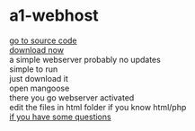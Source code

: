 # a1-webhost
<a href="https://github.com/dream8826/a1-webhost">go to source code</a><br>
<a href="a1-server.zip">download now</a><br>
a simple webserver probably no updates  
simple to run<br>
just download it<br>
open mangoose<br>
there you go webserver activated<br>
edit the files in html folder if you know html/php<br>
<a href="help/Index.md">if you have some questions</a>
